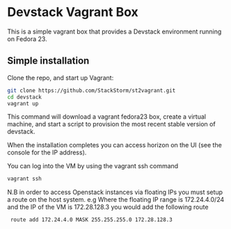 # Devstack Vagrant Box

This is a simple vagrant box that provides a Devstack environment running on Fedora 23.

## Simple installation

Clone the repo, and start up Vagrant:

```bash
git clone https://github.com/StackStorm/st2vagrant.git
cd devstack
vagrant up
```

This command will download a vagrant  fedora23 box, create a virtual machine, and start a script to provision
the most recent stable version of devstack.

When the installation completes you can access horizon on the UI (see the console for the IP address).

You can log into the VM by using the vagrant ssh command
```bash
vagrant ssh
```

N.B in order to access Openstack instances via floating IPs you must setup a route on the host system. e.g Where the floating IP range is 172.24.4.0/24 and the IP of the VM is 172.28.128.3 you would add the following route


```bash
 route add 172.24.4.0 MASK 255.255.255.0 172.28.128.3
```



